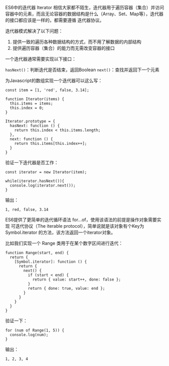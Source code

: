 ES6中的迭代器 Iterator 相信大家都不陌生，迭代器用于遍历容器（集合）并访问容器中的元素，而且无论容器的数据结构是什么（Array、Set、Map等），迭代器的接口都应该是一样的，都需要遵循 迭代器协议。

迭代器模式解决了以下问题：  

1. 提供一致的遍历各种数据结构的方式，而不用了解数据的内部结构
2. 提供遍历容器（集合）的能力而无需改变容器的接口

一个迭代器通常需要实现以下接口：  

`hasNext()`：判断迭代是否结束，返回Boolean
`next()`：查找并返回下一个元素

为Javascript的数组实现一个迭代器可以这么写：  
```
const item = [1, 'red', false, 3.14];

function Iterator(items) {
  this.items = items;
  this.index = 0;
}

Iterator.prototype = {
  hasNext: function () {
    return this.index < this.items.length;
  },
  next: function () {
    return this.items[this.index++];
  }
}
```
验证一下迭代器是否工作：
```
const iterator = new Iterator(item);

while(iterator.hasNext()){
  console.log(iterator.next());
}
```
输出：
```
1, red, false, 3.14
```
ES6提供了更简单的迭代循环语法 for...of，使用该语法的前提是操作对象需要实现 可迭代协议（The iterable protocol），简单说就是该对象有个Key为 Symbol.iterator 的方法，该方法返回一个iterator对象。  

比如我们实现一个 Range 类用于在某个数字区间进行迭代：
```
function Range(start, end) {
  return {
    [Symbol.iterator]: function () {
      return {
        next() {
          if (start < end) {
            return { value: start++, done: false };
          }
          return { done: true, value: end };
        }
      }
    }
  }
}
```
验证一下：
```
for (num of Range(1, 5)) {
  console.log(num);
}
```
输出：
```
1, 2, 3, 4
```
